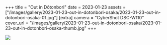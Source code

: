 +++
title = "Out in Dōtonbori"
date = 2023-01-23
assets = ["/images/gallery/2023-01-23-out-in-dotonbori-osaka/2023-01-23-out-in-dotonbori-osaka-01.jpg"]
[extra]
camera = "CyberShot DSC-W110"
cover_url = "/images/gallery/2023-01-23-out-in-dotonbori-osaka/2023-01-23-out-in-dotonbori-osaka-thumb.jpg"
+++

![](/images/gallery/2023-01-23-out-in-dotonbori-osaka/2023-01-23-out-in-dotonbori-osaka-01.jpg)